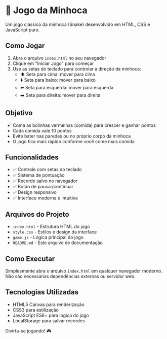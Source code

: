 # 🐛 Jogo da Minhoca

Um jogo clássico da minhoca (Snake) desenvolvido em HTML, CSS e JavaScript puro.

## Como Jogar

1. Abra o arquivo `index.html` no seu navegador
2. Clique em "Iniciar Jogo" para começar
3. Use as setas do teclado para controlar a direção da minhoca:
   - ⬆️ Seta para cima: mover para cima
   - ⬇️ Seta para baixo: mover para baixo
   - ⬅️ Seta para esquerda: mover para esquerda
   - ➡️ Seta para direita: mover para direita

## Objetivo

- Coma as bolinhas vermelhas (comida) para crescer e ganhar pontos
- Cada comida vale 10 pontos
- Evite bater nas paredes ou no próprio corpo da minhoca
- O jogo fica mais rápido conforme você come mais comida

## Funcionalidades

- ✅ Controle com setas do teclado
- ✅ Sistema de pontuação
- ✅ Recorde salvo no navegador
- ✅ Botão de pausar/continuar
- ✅ Design responsivo
- ✅ Interface moderna e intuitiva

## Arquivos do Projeto

- `index.html` - Estrutura HTML do jogo
- `style.css` - Estilos e design da interface
- `game.js` - Lógica principal do jogo
- `README.md` - Este arquivo de documentação

## Como Executar

Simplesmente abra o arquivo `index.html` em qualquer navegador moderno. Não são necessárias dependências externas ou servidor web.

## Tecnologias Utilizadas

- HTML5 Canvas para renderização
- CSS3 para estilização
- JavaScript ES6+ para lógica do jogo
- LocalStorage para salvar recordes

Divirta-se jogando! 🎮
